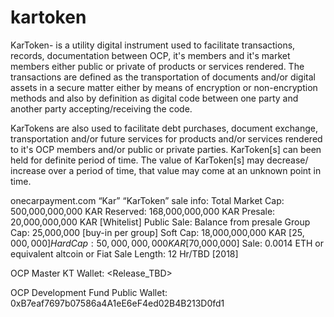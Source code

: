 # kartoken
KarToken- is a utility digital instrument used to facilitate transactions, records, documentation between OCP, it's members and it's market members either public or private of products or services rendered. The transactions are defined as the transportation of documents and/or digital assets in a secure matter either by means of encryption or non-encryption methods and also by definition as digital code between one party and another party accepting/receiving the code.

KarTokens are also used to facilitate debt purchases, document exchange, transportation and/or future services for products and/or services rendered to it's OCP members and/or public or private parties. KarToken[s] can been held for definite period of time. The value of KarToken[s] may decrease/ increase over a period of time, that value may come at an unknown point in time.

onecarpayment.com “Kar” “KarToken” sale info:
Total Market Cap: 500,000,000,000 KAR
Reserved: 168,000,000,000 KAR
Presale: 20,000,000,000 KAR [Whitelist]
Public Sale: Balance from presale
Group Cap: 25,000,000 [buy-in per group]
Soft Cap: 18,000,000,000 KAR [$25,000,000]
Hard Cap: 50,000,000,000 KAR [$70,000,000]
Sale: 0.0014 ETH or equivalent altcoin or Fiat
Sale Length: 12 Hr/TBD [2018]

OCP Master KT Wallet: <Release_TBD>

OCP Development Fund Public Wallet: 0xB7eaf7697b07586a4A1eE6eF4ed02B4B213D0fd1 <Not part of the token sale>


